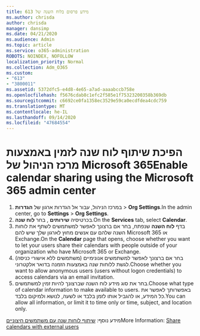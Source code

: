 ```yaml
---
title: מידע פרסום בלוח השנה של 613
ms.author: chrisda
author: chrisda
manager: dansimp
ms.date: 04/21/2020
ms.audience: Admin
ms.topic: article
ms.service: o365-administration
ROBOTS: NOINDEX, NOFOLLOW
localization_priority: Normal
ms.collection: Adm_O365
ms.custom:
- "613"
- "3800011"
ms.assetid: 5372dfc5-e4d8-4e65-a7ad-aaaabccb758e
ms.openlocfilehash: f5676cdab8c1efc2f585e1f75323200358b369db
ms.sourcegitcommit: c6692ce0fa1358ec3529e59ca0ecdfdea4cdc759
ms.translationtype: MT
ms.contentlocale: he-IL
ms.lasthandoff: 09/14/2020
ms.locfileid: "47684554"
---
```

# <a name="enable-calendar-sharing-using-the-microsoft-365-admin-center"></a><span data-ttu-id="86936-102">הפיכת שיתוף לוח שנה לזמין באמצעות מרכז הניהול של Microsoft 365</span><span class="sxs-lookup"><span data-stu-id="86936-102">Enable calendar sharing using the Microsoft 365 admin center</span></span>

1. <span data-ttu-id="86936-103">במרכז הניהול, עבור אל הגדרות ארגון של **הגדרות**   >   **Org Settings**.</span><span class="sxs-lookup"><span data-stu-id="86936-103">In the admin center, go to  **Settings**  >  **Org Settings**.</span></span>
2. <span data-ttu-id="86936-104">בכרטיסיה  **שירותים**  , בחר  **לוח שנה**.</span><span class="sxs-lookup"><span data-stu-id="86936-104">On the  **Services**  tab, select  **Calendar**.</span></span>
3. <span data-ttu-id="86936-105">בדף  **לוח השנה**  שנפתח, בחר אם ברצונך לאפשר למשתמשים לשתף את לוחות השנה שלהם עם אנשים מחוץ לארגון שלך שיש להם Microsoft 365 או Exchange.</span><span class="sxs-lookup"><span data-stu-id="86936-105">On the  **Calendar**  page that opens, choose whether you want to let your users share their calendars with people outside of your organization who have Microsoft 365 or Exchange.</span></span>
4. <span data-ttu-id="86936-106">בחר אם ברצונך לאפשר למשתמשים אנונימיים (משתמשים ללא אישורי כניסה) לגשת ללוחות שנה באמצעות הזמנה בדואר אלקטרוני.</span><span class="sxs-lookup"><span data-stu-id="86936-106">Choose whether you want to allow anonymous users (users without logon credentials) to access calendars via an email invitation.</span></span>
5. <span data-ttu-id="86936-107">בחר את סוג מידע לוח השנה שברצונך להיות זמין למשתמשים.</span><span class="sxs-lookup"><span data-stu-id="86936-107">Choose what type of calendar information to make available to users.</span></span> <span data-ttu-id="86936-108">באפשרותך לאפשר את כל המידע, או להגביל אותו לזמן בלבד או לשעה, לנושא ולמיקום בלבד.</span><span class="sxs-lookup"><span data-stu-id="86936-108">You can allow all information, or limit it to time only or time, subject, and location only.</span></span>

<span data-ttu-id="86936-109">מידע נוסף: [שיתוף לוחות שנה עם משתמשים חיצוניים](https://docs.microsoft.com/microsoft-365/admin/manage/share-calendars-with-external-users)</span><span class="sxs-lookup"><span data-stu-id="86936-109">More Information: [Share calendars with external users](https://docs.microsoft.com/microsoft-365/admin/manage/share-calendars-with-external-users)</span></span>
